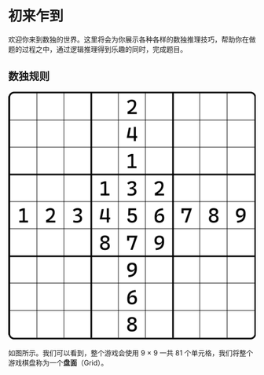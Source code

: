 # 初来乍到

欢迎你来到数独的世界。这里将会为你展示各种各样的数独推理技巧，帮助你在做题的过程之中，通过逻辑推理得到乐趣的同时，完成题目。

## 数独规则

![image-20250128145400920](../pic/image-20250128145400920.png)

如图所示。我们可以看到，整个游戏会使用 9 × 9 一共 81 个单元格，我们将整个游戏棋盘称为一个**盘面**（Grid）。
